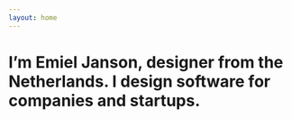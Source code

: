 ```yaml
---
layout: home
---
```


# I’m Emiel Janson, designer from the Netherlands. I design software for companies and startups.
